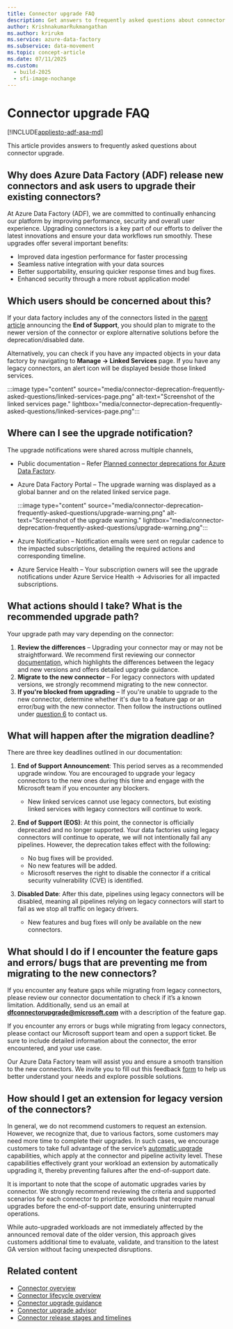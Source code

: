```yaml
---
title: Connector upgrade FAQ 
description: Get answers to frequently asked questions about connector upgrade.
author: KrishnakumarRukmangathan
ms.author: krirukm
ms.service: azure-data-factory
ms.subservice: data-movement
ms.topic: concept-article
ms.date: 07/11/2025
ms.custom:
  - build-2025
  - sfi-image-nochange
---
```


# Connector upgrade FAQ

[!INCLUDE[appliesto-adf-asa-md](includes/appliesto-adf-asa-md.md)]

This article provides answers to frequently asked questions about connector upgrade.

## Why does Azure Data Factory (ADF) release new connectors and ask users to upgrade their existing connectors?

At Azure Data Factory (ADF), we are committed to continually enhancing our platform by improving performance, security and overall user experience. Upgrading connectors is a key part of our efforts to deliver the latest innovations and ensure your data workflows run smoothly. These upgrades offer several important benefits:

 - Improved data ingestion performance for faster processing
 - Seamless native integration with your data sources
 - Better supportability, ensuring quicker response times and bug fixes.
 - Enhanced security through a more robust application model

## Which users should be concerned about this? 

If your data factory includes any of the connectors listed in the [parent article](connector-deprecation-plan.md) announcing the **End of Support**, you should plan to migrate to the newer version of the connector or explore alternative solutions before the deprecation/disabled date.

Alternatively, you can check if you have any impacted objects in your data factory by navigating to **Manage → Linked Services** page. If you have any legacy connectors, an alert icon will be displayed beside those linked services.

:::image type="content" source="media/connector-deprecation-frequently-asked-questions/linked-services-page.png" alt-text="Screenshot of the linked services page." lightbox="media/connector-deprecation-frequently-asked-questions/linked-services-page.png":::

## Where can I see the upgrade notification?

The upgrade notifications were shared across multiple channels,

- Public documentation – Refer [Planned connector deprecations for Azure Data Factory](connector-deprecation-plan.md).
- Azure Data Factory Portal – The upgrade warning was displayed as a global banner and on the related linked service page. 

    :::image type="content" source="media/connector-deprecation-frequently-asked-questions/upgrade-warning.png" alt-text="Screenshot of the upgrade warning." lightbox="media/connector-deprecation-frequently-asked-questions/upgrade-warning.png"::: 

- Azure Notification – Notification emails were sent on regular cadence to the impacted subscriptions, detailing the required actions and corresponding timeline.

- Azure Service Health – Your subscription owners will see the upgrade notifications under Azure Service Health → Advisories for all impacted subscriptions.

## What actions should I take? What is the recommended upgrade path?

Your upgrade path may vary depending on the connector:

1. **Review the differences** – Upgrading your connector may or may not be straightforward. We recommend first reviewing our connector [documentation](connector-deprecation-plan.md#overview), which highlights the differences between the legacy and new versions and offers detailed upgrade guidance.
2. **Migrate to the new connector** – For legacy connectors with updated versions, we strongly recommend migrating to the new connector.
3. **If you're blocked from upgrading** – If you're unable to upgrade to the new connector, determine whether it's due to a feature gap or an error/bug with the new connector. Then follow the instructions outlined under [question 6](#what-should-i-do-if-i-encounter-the-feature-gaps-and-errors-bugs-that-are-preventing-me-from-migrating-to-the-new-connectors) to contact us.

## What will happen after the migration deadline?

There are three key deadlines outlined in our documentation:
1. **End of Support Announcement**: This period serves as a recommended upgrade window. You are encouraged to upgrade your legacy connectors to the new ones during this time and engage with the Microsoft team if you encounter any blockers.
    - New linked services cannot use legacy connectors, but existing linked services with legacy connectors will continue to work.

1. **End of Support (EOS)**: At this point, the connector is officially deprecated and no longer supported. Your data factories using legacy connectors will continue to operate, we will not intentionally fail any pipelines. However, the deprecation takes effect with the following:
    - No bug fixes will be provided.
    - No new features will be added.
    - Microsoft reserves the right to disable the connector if a critical security vulnerability (CVE) is identified.

1. **Disabled Date**: After this date, pipelines using legacy connectors will be disabled, meaning all pipelines relying on legacy connectors will start to fail as we stop all traffic on legacy drivers.
    - New features and bug fixes will only be available on the new connectors.

## What should I do if I encounter the feature gaps and errors/ bugs that are preventing me from migrating to the new connectors?

If you encounter any feature gaps while migrating from legacy connectors, please review our connector documentation to check if it’s a known limitation. Additionally, send us an email at **dfconnectorupgrade@microsoft.com** with a description of the feature gap. 

If you encounter any errors or bugs while migrating from legacy connectors, please contact our Microsoft support team and open a support ticket. Be sure to include detailed information about the connector, the error encountered, and your use case.

Our Azure Data Factory team will assist you and ensure a smooth transition to the new connectors. We invite you to fill out this feedback [form](https://forms.office.com/pages/responsepage.aspx?id=v4j5cvGGr0GRqy180BHbR94fEtK94M9FsNIwB3-nUTtUQTFGMjVFNkNEVkFaTEJQMUVaQlc3TlRDVi4u&route=shorturl) to help us better understand your needs and explore possible solutions.

## How should I get an extension for legacy version of the connectors? 

In general, we do not recommend customers to request an extension. However, we recognize that, due to various factors, some customers may need more time to complete their upgrades. In such cases, we encourage customers to take full advantage of the service’s [automatic upgrade](connector-upgrade-guidance.md#automatic-connector-upgrade) capabilities, which apply at the connector and pipeline activity level. These capabilities effectively grant your workload an extension by automatically upgrading it, thereby preventing failures after the end-of-support date.

It is important to note that the scope of automatic upgrades varies by connector. We strongly recommend reviewing the criteria and supported scenarios for each connector to prioritize workloads that require manual upgrades before the end-of-support date, ensuring uninterrupted operations.

While auto-upgraded workloads are not immediately affected by the announced removal date of the older version, this approach gives customers additional time to evaluate, validate, and transition to the latest GA version without facing unexpected disruptions.

## Related content

- [Connector overview](connector-overview.md)  
- [Connector lifecycle overview](connector-lifecycle-overview.md) 
- [Connector upgrade guidance](connector-upgrade-guidance.md) 
- [Connector upgrade advisor](connector-upgrade-advisor.md)  
- [Connector release stages and timelines](connector-release-stages-and-timelines.md)  
